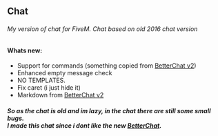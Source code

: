 ## Chat

###### My version of chat for FiveM. Chat based on old 2016 chat version<br>

#### Whats new:<br>
* Support for commands (something copied from [BetterChat v2](https://github.com/citizenfx/cfx-server-data/tree/7fe212f65586215d78172ca1852c5f3ff36426a6/resources/%5Bsystem%5D/chat))<br>
* Enhanced empty message check<br>
* NO TEMPLATES.<br>
* Fix caret (i just hide it)<br>
* Markdown from [BetterChat v2](https://github.com/citizenfx/cfx-server-data/blob/7fe212f65586215d78172ca1852c5f3ff36426a6/resources/%5Bsystem%5D/chat/html/Message.js#L36)<br>
##### So as the chat is old and im lazy, in the chat there are still some small bugs.<br>I made this chat since i dont like the new [BetterChat](https://github.com/citizenfx/cfx-server-data/tree/master/resources/%5Bsystem%5D/chat).